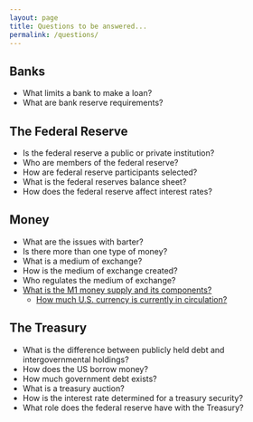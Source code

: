 ```yaml
---
layout: page
title: Questions to be answered...
permalink: /questions/
---
```


## Banks
- What limits a bank to make a loan?
- What are bank reserve requirements?
 
## The Federal Reserve
- Is the federal reserve a public or private institution?
- Who are members of the federal reserve?
- How are federal reserve participants selected?
- What is the federal reserves balance sheet?
- How does the federal reserve affect interest rates?

## Money
- What are the issues with barter?
- Is there more than one type of money?
- What is a medium of exchange?
- How is the medium of exchange created?
- Who regulates the medium of exchange?
- [What is the M1 money supply and its components?](http://hackeconomics.com/What-is-M1-and-its-components/)
  - [How much U.S. currency is currently in circulation?](http://hackeconomics.com/How-much-U.S.-currency-is-currently-in-circulation/)

## The Treasury
- What is the difference between publicly held debt and intergovernmental holdings?
- How does the US borrow money?
- How much government debt exists?
- What is a treasury auction?
- How is the interest rate determined for a treasury security?
- What role does the federal reserve have with the Treasury?
